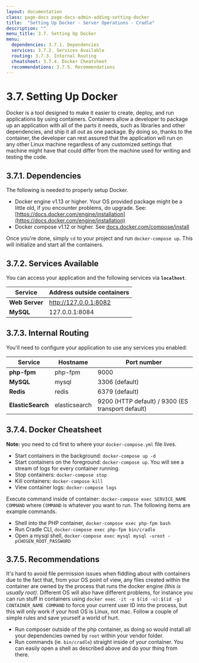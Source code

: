 ```yaml
---
layout: documentation
class: page-docs page-docs-admin-adding-setting-docker
title:  "Setting Up Docker - Server Operations - Cradle"
description: ""
menu_title: 3.7. Setting Up Docker
menu:
  dependencies: 3.7.1. Dependencies
  services: 3.7.2. Services Available
  routing: 3.7.3. Internal Routing
  cheatsheet: 3.7.4. Docker Cheatsheet
  recommendations: 3.7.5. Recommendations
---
```


# 3.7. Setting Up Docker

Docker is a tool designed to make it easier to create, deploy, and run
applications by using containers. Containers allow a developer to package up an
application with all of the parts it needs, such as libraries and other
dependencies, and ship it all out as one package. By doing so, thanks to the
container, the developer can rest assured that the application will run on any
other Linux machine regardless of any customized settings that machine might
have that could differ from the machine used for writing and testing the code.

<a name="dependencies"></a>
## 3.7.1. Dependencies

The following is needed to properly setup Docker.

 - Docker engine v1.13 or higher. Your OS provided package might be a little old,
 if you encounter problems, do upgrade. See:
 [https://docs.docker.com/engine/installation](https://docs.docker.com/engine/installation)
 - Docker compose v1.12 or higher. See [docs.docker.com/compose/install](https://docs.docker.com/compose/install/)

Once you're done, simply `cd` to your project and run `docker-compose up`. This
will initialize and start all the containers.

<a name="services"></a>
## 3.7.2. Services Available

You can access your application and the following services via **`localhost`**.

Service|Address outside containers
------|---------
**Web Server**|http://127.0.0.1:8082
**MySQL**|127.0.0.1:8084

<a name="routing"></a>
## 3.7.3. Internal Routing

You'll need to configure your application to use any services you enabled:

Service|Hostname|Port number
------|---------|-----------
**php-fpm**|php-fpm|9000
**MySQL**|mysql|3306 (default)
**Redis**|redis|6379 (default)
**ElasticSearch**|elasticsearch|9200 (HTTP default) / 9300 (ES transport default)

<a name="cheatsheet"></a>
## 3.7.4. Docker Cheatsheet

**Note:** you need to cd first to where your `docker-compose.yml` file lives.

 - Start containers in the background: `docker-compose up -d`
 - Start containers on the foreground: `docker-compose up`. You will see a
 stream of logs for every container running.
 - Stop containers: `docker-compose stop`
 - Kill containers: `docker-compose kill`
 - View container logs: `docker-compose logs`

Execute command inside of container: `docker-compose exec SERVICE_NAME COMMAND`
where `COMMAND` is whatever you want to run. The following items are example
commands.

 - Shell into the PHP container, `docker-compose exec php-fpm bash`
 - Run Cradle CLI, `docker-compose exec php-fpm bin/cradle`
 - Open a mysql shell, `docker-compose exec mysql mysql -uroot -pCHOSEN_ROOT_PASSWORD`

<a name="recommendations"></a>
## 3.7.5. Recommendations

It's hard to avoid file permission issues when fiddling about with containers
due to the fact that, from your OS point of view, any files created within the
container are owned by the process that runs the docker engine *(this is usually
root)*. Different OS will also have different problems, for instance you can run
stuff in containers using `docker exec -it -u $(id -u):$(id -g) CONTAINER_NAME COMMAND`
to force your current user ID into the process, but this will only work if your
host OS is Linux, not mac. Follow a couple of simple rules and save yourself a
world of hurt.

 - Run composer outside of the php container, as doing so would install all your
 dependencies owned by `root` within your vendor folder.
 - Run commands (ie. `bin/cradle`) straight inside of your container. You can
 easily open a shell as described above and do your thing from there.
